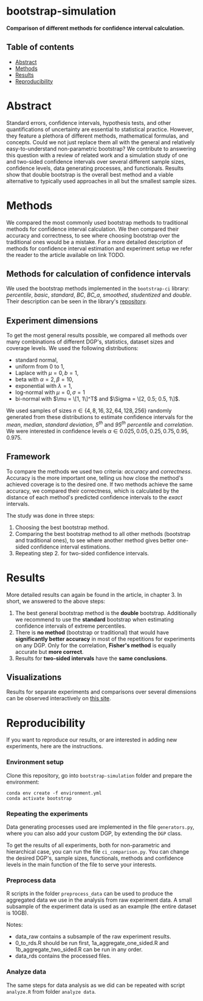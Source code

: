 # bootstrap-simulation

**Comparison of different methods for confidence interval calculation.**

## Table of contents
- [Abstract](#abstract)
- [Methods](#methods)
- [Results](#results)
- [Reproducibility](#reproducibility)

# Abstract
Standard errors, confidence intervals, hypothesis tests, and other
quantifications of uncertainty are essential to statistical practice. However,
they feature a plethora of different methods, mathematical formulas, and concepts. Could we not just replace them all with the general and relatively
easy-to-understand non-parametric bootstrap? We contribute to answering
this question with a review of related work and a simulation study of one and two-sided confidence intervals over several different sample sizes, confidence levels, data generating processes, and functionals. Results show that
double bootstrap is the overall best method and a viable alternative to typically used approaches in all but the smallest sample sizes.

# Methods
We compared the most commonly used bootstrap methods to traditional methods for confidence interval
calculation. 
We then compared their accuracy and correctness, to see where choosing bootstrap over the traditional ones 
would be a mistake. 
For a more detailed description of methods for confidence interval estimation and experiment setup we refer the reader 
to the article available on link TODO.

## Methods for calculation of confidence intervals
We used the bootstrap methods implemented in the `bootstrap-ci` library: *percentile*, *basic*, *standard*, *BC*, 
*BC_a*, *smoothed*, *studentized* and *double*. 
Their description can be seen in the library's
[repository](https://github.com/zrimseku/bootstrap-ci). 

## Experiment dimensions
To get the most general results possible, we compared all methods over many combinations of different DGP's, statistics, 
dataset sizes and coverage levels.
We used the following distributions:
- standard normal,
- uniform from $0$ to $1$,
- Laplace with $\mu = 0, b = 1$,
- beta with $\alpha = 2, \beta = 10$,
- exponential with $\lambda = 1$,
- log-normal with $\mu = 0, \sigma = 1$
- bi-normal with $\mu = \[1, 1\]^T$ 
            and $\Sigma = \[2, 0.5; 0.5, 1\]$.
  
We used samples of sizes $n \in \{4, 8, 16, 32, 64, 128, 256\}$ randomly generated from these distributions to estimate 
confidence intervals for the *mean*, *median*, *standard deviation*, *5<sup>th</sup>* and *95<sup>th</sup> percentile* and *correlation*.
We were interested in confidence levels $\alpha \in {0.025, 0.05, 0.25, 0.75, 0.95, 0.975}$.

## Framework
To compare the methods we used two criteria: *accuracy* and *correctness*. Accuracy is the more important one, telling 
us how close the method's achieved coverage is to the desired one. If two methods achieve the same accuracy, we compared
their correctness, which is calculated by the distance of each method's predicted confidence intervals to the *exact* 
intervals.

The study was done in three steps:
1. Choosing the best bootstrap method.
2. Comparing the best bootstrap method to all other methods (bootstrap and traditional ones), to see where another 
method gives better one-sided confidence interval estimations.
3. Repeating step 2. for two-sided confidence intervals.

# Results
More detailed results can again be found in the article, in chapter 3.
In short, we answered to the above steps:
1. The best general bootstrap method is the **double** bootstrap. Additionally we recommend to use the **standard** 
   bootstrap when estimating confidence intervals of extreme percentiles.
2. There is **no method** (bootstrap or traditional) that would have **significantly better accuracy** in most of the 
   repetitions for experiments on any DGP. Only for the correlation, **Fisher's method** is equally accurate but **more
   correct**.
3. Results for **two-sided intervals** have the **same conclusions**.

## Visualizations
Results for separate experiments and comparisons over several dimensions can be observed interactively on 
[this site](https://zrimseku.github.io/bootstrap-simulation/).

# Reproducibility
If you want to reproduce our results, or are interested in adding new experiments, here are the instructions.

### Environment setup
Clone this repository, go into `bootstrap-simulation` folder and prepare the environment:
```
conda env create -f environment.yml
conda activate bootstrap
```

### Repeating the experiments
Data generating processes used are implemented in the file `generators.py`, where you can also add your custom DGP, by
extending the `DGP` class. 

To get the results of all experiments, both for non-parametric and hierarchical case, you can run the file 
`ci_comparison.py`. You can change the desired DGP's, sample sizes, functionals, methods and confidence levels in the 
main function of the file to serve your interests.

### Preprocess data
R scripts in the folder `preprocess_data` can be used to produce the aggregated data we use in the analysis from raw 
experiment data. A small subsample of the experiment data is used as an example (the entire dataset is 10GB).

Notes:
- data_raw contains a subsample of the raw experiment results.
- 0_to_rds.R should be run first, 1a_aggregate_one_sided.R and 1b_aggregate_two_sided.R can be run in any order.
- data_rds contains the processed files.

### Analyze data
The same steps for data analysis as we did can be repeated with script `analyze.R` from folder `analyze data`.

